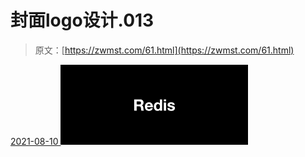 <!--yml
category: 未分类
date: 0001-01-01 00:00:00
--->

# 封面logo设计.013

> 原文：[https://zwmst.com/61.html](https://zwmst.com/61.html)

   [ <time datetime="2021-08-10T16:40:27+08:00"> 2021-08-10 </time> ](https://zwmst.com/%e5%b0%81%e9%9d%a2logo%e8%ae%be%e8%ae%a1-013)  [![](img/32eb3bd1b9db0d95e5f0974f791d6911.png)](https://zwmst.com/wp-content/uploads/2021/08/1628584827-ebb30b9d1d33d0a.jpeg)